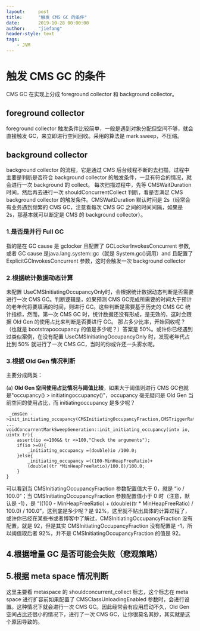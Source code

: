```yaml
---
layout:     post
title:      "触发 CMS GC 的条件"
date:       2019-10-28 00:00:00
author:     "jiefang"
header-style: text
tags:
    - JVM
---
```

# 触发 CMS GC 的条件
CMS GC 在实现上分成 foreground collector 和 background collector。
## foreground collector
foreground collector 触发条件比较简单，一般是遇到对象分配但空间不够，就会直接触发 GC，来立即进行空间回收。采用的算法是 mark sweep，不压缩。
## background collector
background collector 的流程，它是通过 CMS 后台线程不断的去扫描，过程中主要是判断是否符合 background collector 的触发条件，一旦有符合的情况，就会进行一次 background 的 collect。
每次扫描过程中，先等 CMSWaitDuration 时间，然后再去进行一次 shouldConcurrentCollect 判断，看是否满足 CMS background collector 的触发条件。CMSWaitDuration 默认时间是 2s（经常会有业务遇到频繁的 CMS GC，注意看每次 CMS GC 之间的时间间隔，如果是 2s，那基本就可以断定是 CMS 的 background collector）。

### 1.是否是并行 Full GC

指的是在 GC cause 是 gclocker 且配置了 GCLockerInvokesConcurrent 参数, 或者 GC cause 是java.lang.system::gc（就是 System.gc()调用）and 且配置了 ExplicitGCInvokesConcurrent 参数，这时会触发一次 background collector

### 2.根据统计数据动态计算

未配置 UseCMSInitiatingOccupancyOnly时，会根据统计数据动态判断是否需要进行一次 CMS GC。判断逻辑是，如果预测 CMS GC完成所需要的时间大于预计的老年代将要填满的时间，则进行 GC。这些判断是需要基于历史的 CMS GC 统计指标，然而，第一次 CMS GC 时，统计数据还没有形成，是无效的，这时会跟据 Old Gen 的使用占比来判断是否要进行 GC。
那占多少比率，开始回收呢？（也就是 bootstrapoccupancy 的值是多少呢？）答案是 50%。或许你已经遇到过类似案例，在没有配置 UseCMSInitiatingOccupancyOnly 时，发现老年代占比到 50% 就进行了一次 CMS GC，当时的你或许还一头雾水呢。

### 3.根据 Old Gen 情况判断

主要分成两类：

(a) **Old Gen 空间使用占比情况与阈值比较**，如果大于阈值则进行
CMS GC也就是"occupancy() > initiatingoccupancy()"，occupancy 毫无疑问是
Old Gen 当前空间的使用占比，而 initiatingoccupancy 是多少呢？ 

```
 _cmsGen ->init_initiating_occupancy(CMSInitiatingOccupancyFraction,CMSTriggerRatio);
...
voidConcurrentMarkSweepGeneration::init_initiating_occupancy(intx io, uintx tr){
    assert(io <=100&& tr <=100,"Check the arguments");
    if(io >=0){
        _initiating_occupancy =(double)io /100.0;
    }else{
        _initiating_occupancy =((100-MinHeapFreeRatio)+
        (double)(tr *MinHeapFreeRatio)/100.0)/100.0;
    }
}
```
可以看到当 CMSInitiatingOccupancyFraction 参数配置值大于 0，就是 “io / 100.0”；当 CMSInitiatingOccupancyFraction 参数配置值小于 0 时（注意，默认是 -1），是 “((100 - MinHeapFreeRatio) + (double)(tr * MinHeapFreeRatio) / 100.0) / 100.0”，这到底是多少呢？是 92%，这里就不贴出具体的计算过程了，或许你已经在某些书或者博客中了解过，CMSInitiatingOccupancyFraction 没有配置，就是 92，但是其实 CMSInitiatingOccupancyFraction 没有配置是 -1，所以阈值取后者 92%，并不是 CMSInitiatingOccupancyFraction 的值是 92。

## 4.根据增量 GC 是否可能会失败（悲观策略）


## 5.根据 meta space 情况判断

这里主要看 metaspace 的 shouldconcurrent_collect 标志，这个标志在 meta space 进行扩容前如果配置了 CMSClassUnloadingEnabled 参数时，会进行设置。这种情况下就会进行一次 CMS GC。因此经常会有应用启动不久，Old Gen 空间占比还很小的情况下，进行了一次 CMS GC，让你很莫名其妙，其实就是这个原因导致的。